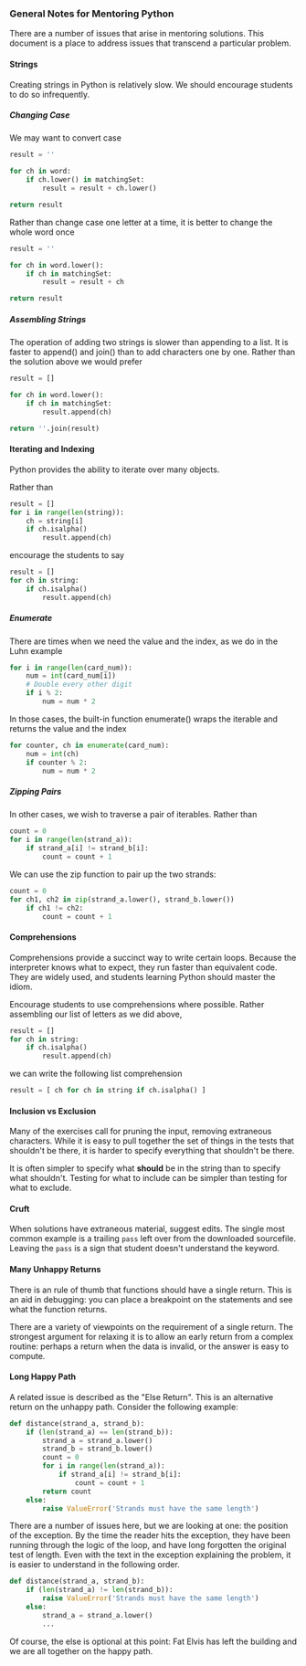 ### General Notes for Mentoring Python

There are a number of issues that arise in 
mentoring solutions.  This document is a place
to address issues that transcend a particular problem.

#### Strings

Creating strings in Python is relatively slow.
We should encourage students to do so infrequently.

##### Changing Case

We may want to convert case

```python
result = ''

for ch in word:
    if ch.lower() in matchingSet:
        result = result + ch.lower()

return result
```

Rather than change case one letter at a time, it is better
to change the whole word once
        
```python
result = ''

for ch in word.lower():
    if ch in matchingSet:
        result = result + ch

return result
```

##### Assembling Strings

The operation of adding two strings is slower
than appending to a list.  It is faster to 
append() and join() than to add characters one by one.
Rather than the solution above we would prefer

```python
result = []

for ch in word.lower():
    if ch in matchingSet:
        result.append(ch)

return ''.join(result)
```

#### Iterating and Indexing

Python provides the ability to iterate over many 
objects.  

Rather than 

```python
result = []
for i in range(len(string)):
    ch = string[i]
    if ch.isalpha()
        result.append(ch)
```

encourage the students to say

```python
result = []
for ch in string:
    if ch.isalpha()
        result.append(ch)
```

##### Enumerate

There are times when we need the value and the index,
as we do in the Luhn example

```python
for i in range(len(card_num)):
    num = int(card_num[i])
    # Double every other digit
    if i % 2:
        num = num * 2
```

In those cases, the built-in function enumerate() wraps the
iterable and returns the value and the index

```python
for counter, ch in enumerate(card_num):
    num = int(ch)
    if counter % 2:
        num = num * 2
```

##### Zipping Pairs

In other cases, we wish to traverse a pair of iterables.
Rather than 

```python
count = 0
for i in range(len(strand_a)):
    if strand_a[i] != strand_b[i]:
        count = count + 1
```

We can use the zip function to pair up the two strands:

```python
count = 0
for ch1, ch2 in zip(strand_a.lower(), strand_b.lower())
    if ch1 != ch2:
        count = count + 1
```

#### Comprehensions

Comprehensions provide a succinct way to write certain
loops.  Because the interpreter knows what to expect,
they run faster than equivalent code.  They are widely
used, and students learning Python should master the
idiom.

Encourage students to use comprehensions where possible.
Rather assembling our list of letters as we did above,

```python
result = []
for ch in string:
    if ch.isalpha()
        result.append(ch)
```

we can write the following list comprehension

```python
result = [ ch for ch in string if ch.isalpha() ]
```

#### Inclusion vs Exclusion

Many of the exercises call for pruning the input,
removing extraneous characters.  While it is easy
to pull together the set of things in the tests
that shouldn't be there, it is harder to specify
everything that shouldn't be there.

It is often simpler to specify what **should**
be in the string than to specify what shouldn't.
Testing for what to include can be simpler than 
testing for what to exclude. 

#### Cruft

When solutions have extraneous material, suggest
edits.  The single most common example is a trailing
`pass` left over from the downloaded sourcefile.  
Leaving the `pass` is a sign that student doesn't
understand the keyword.  

#### Many Unhappy Returns

There is an rule of thumb that functions should have a single return.
This is an aid in debugging: you can place a breakpoint on the statements
and see what the function returns.

There are a variety of viewpoints on the requirement
of a single return. The strongest argument for
relaxing it is to allow an early return from a
complex routine: perhaps a return when the data
is invalid, or the answer is easy to compute.

#### Long Happy Path

A related issue is described as the "Else Return".
This is an alternative return on the unhappy path. 
Consider the following example:

```python
def distance(strand_a, strand_b):
    if (len(strand_a) == len(strand_b)):
        strand_a = strand_a.lower()
        strand_b = strand_b.lower()
        count = 0
        for i in range(len(strand_a)):
            if strand_a[i] != strand_b[i]:
                count = count + 1
        return count
    else:
        raise ValueError('Strands must have the same length')
```

There are a number of issues here, but we are looking at one:
the position of the exception. 
By the time the reader hits the exception, they have been running
through the logic of the loop, and have long forgotten the original
test of length.  Even with the text in the exception explaining 
the problem, it is easier to understand in the following order.

```python
def distance(strand_a, strand_b):
    if (len(strand_a) != len(strand_b)):
        raise ValueError('Strands must have the same length')
    else:
        strand_a = strand_a.lower()
        ...
```

Of course, the else is optional at this point: Fat Elvis 
has left the building and we are all together on the happy path.  

